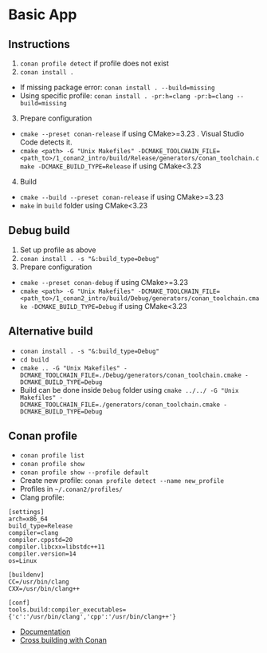 # Basic App

## Instructions
1. `conan profile detect` if profile does not exist
2. `conan install .`
* If missing package error: `conan install . --build=missing`
* Using specific profile: `conan install . -pr:h=clang -pr:b=clang --build=missing`
3. Prepare configuration 
* `cmake --preset conan-release` if using CMake>=3.23 . Visual Studio Code detects it. 
* `cmake <path> -G "Unix Makefiles" -DCMAKE_TOOLCHAIN_FILE=<path_to>/1_conan2_intro/build/Release/generators/conan_toolchain.cmake -DCMAKE_BUILD_TYPE=Release` if using CMake<3.23
4. Build
* `cmake --build --preset conan-release` if using CMake>=3.23
* `make` in `build` folder using CMake<3.23

## Debug build
1. Set up profile as above
2. `conan install . -s "&:build_type=Debug"`
3. Prepare configuration
* `cmake --preset conan-debug` if using CMake>=3.23
* `cmake <path> -G "Unix Makefiles" -DCMAKE_TOOLCHAIN_FILE=<path_to>/1_conan2_intro/build/Debug/generators/conan_toolchain.cmake -DCMAKE_BUILD_TYPE=Debug` if using CMake<3.23

## Alternative build
* `conan install . -s "&:build_type=Debug"`
* `cd build`
* `cmake .. -G "Unix Makefiles" -DCMAKE_TOOLCHAIN_FILE=./Debug/generators/conan_toolchain.cmake -DCMAKE_BUILD_TYPE=Debug`
* Build can be done inside `Debug` folder using `cmake ../../ -G "Unix Makefiles" -DCMAKE_TOOLCHAIN_FILE=./generators/conan_toolchain.cmake -DCMAKE_BUILD_TYPE=Debug`

## Conan profile
* `conan profile list`
* `conan profile show`
* `conan profile show --profile default`
* Create new profile: `conan profile detect --name new_profile`
* Profiles in `~/.conan2/profiles/`
* Clang profile:
```
[settings]
arch=x86_64
build_type=Release
compiler=clang
compiler.cppstd=20
compiler.libcxx=libstdc++11
compiler.version=14
os=Linux

[buildenv]
CC=/usr/bin/clang
CXX=/usr/bin/clang++

[conf]
tools.build:compiler_executables={'c':'/usr/bin/clang','cpp':'/usr/bin/clang++'}

```
* [Documentation](https://docs.conan.io/2.0/reference/config_files/profiles.html)
* [Cross building with Conan](https://docs.conan.io/2.0/tutorial/consuming_packages/cross_building_with_conan.html)